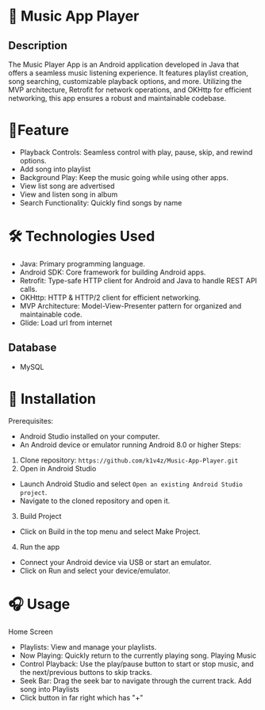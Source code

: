 # 🎵 Music App Player
## Description
The Music Player App is an Android application developed in Java that offers a seamless music listening experience. It features playlist creation, song searching, customizable playback options, and more. Utilizing the MVP architecture, Retrofit for network operations, and OKHttp for efficient networking, this app ensures a robust and maintainable codebase.
# 🌟Feature
- Playback Controls: Seamless control with play, pause, skip, and rewind options.
- Add song into playlist
- Background Play: Keep the music going while using other apps.
- View list song are advertised
- View and listen song in album
- Search Functionality: Quickly find songs by name
# 🛠️ Technologies Used
- Java: Primary programming language.
- Android SDK: Core framework for building Android apps.
- Retrofit: Type-safe HTTP client for Android and Java to handle REST API calls.
- OKHttp: HTTP & HTTP/2 client for efficient networking.
- MVP Architecture: Model-View-Presenter pattern for organized and maintainable code.
- Glide: Load url from internet
## Database
- MySQL
# 🚀 Installation
Prerequisites:
- Android Studio installed on your computer.
- An Android device or emulator running Android 8.0 or higher
Steps:
1. Clone repository: `https://github.com/k1v4z/Music-App-Player.git`
2. Open in Android Studio
- Launch Android Studio and select `Open an existing Android Studio project`.
- Navigate to the cloned repository and open it.
3. Build Project
- Click on Build in the top menu and select Make Project.
4. Run the app
- Connect your Android device via USB or start an emulator.
- Click on Run and select your device/emulator.

# 🎧 Usage
Home Screen
- Playlists: View and manage your playlists.
- Now Playing: Quickly return to the currently playing song.
Playing Music
- Control Playback: Use the play/pause button to start or stop music, and the next/previous buttons to skip tracks.
- Seek Bar: Drag the seek bar to navigate through the current track.
Add song into Playlists
- Click button in far right which has "+"
